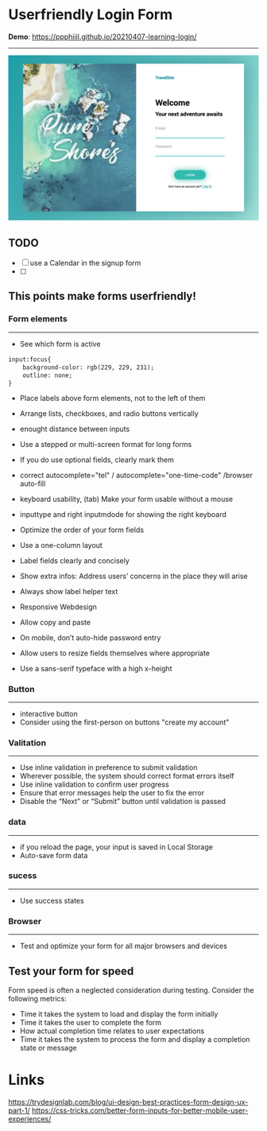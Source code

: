 # Userfriendly Login Form
**Demo**: <https://ppphiiil.github.io/20210407-learning-login/>

---

![form example](readmefiles/form.png)

## TODO
- [ ] use a Calendar in the signup form
- [ ] 



## This points make forms userfriendly!

### Form elements

---

- See which form is active
```
input:focus{
    background-color: rgb(229, 229, 231);
    outline: none;
}
```
- Place labels above form elements, not to the left of them
- Arrange lists, checkboxes, and radio buttons vertically
- enought distance between inputs
- Use a stepped or multi-screen format for long forms
- If you do use optional fields, clearly mark them
- correct autocomplete="tel" / autocomplete="one-time-code" /browser auto-fill
- keyboard usability, (tab) Make your form usable without a mouse
- inputtype and right inputmdode for showing the right keyboard
- Optimize the order of your form fields
- Use a one-column layout
- Label fields clearly and concisely
- Show extra infos: Address users’ concerns in the place they will arise
- Always show label helper text
- Responsive Webdesign
- Allow copy and paste
- On mobile, don’t auto-hide password entry

- Allow users to resize fields themselves where appropriate
- Use a sans-serif typeface with a high x-height

### Button
---
- interactive button
- Consider using the first-person on buttons "create my account"

### Valitation
---
- Use inline validation in preference to submit validation
- Wherever possible, the system should correct format errors itself
- Use inline validation to confirm user progress
- Ensure that error messages help the user to fix the error
- Disable the “Next” or “Submit” button until validation is passed

### data
---
- if you reload the page, your input is saved in Local Storage
- Auto-save form data

### sucess
---
- Use success states

### Browser
---
- Test and optimize your form for all major browsers and devices



## Test your form for speed
Form speed is often a neglected consideration during testing. Consider the following metrics:

- Time it takes the system to load and display the form initially
- Time it takes the user to complete the form
- How actual completion time relates to user expectations
- Time it takes the system to process the form and display a completion state or message






# Links
https://trydesignlab.com/blog/ui-design-best-practices-form-design-ux-part-1/
https://css-tricks.com/better-form-inputs-for-better-mobile-user-experiences/